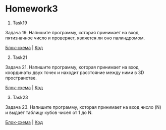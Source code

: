 # Homework3

1. Task19

Задача 19. Напишите программу, которая принимает на вход пятизначное число  и проверяет, является ли оно палиндромом.

[Блок-схема](Task19/diagram.drawio.png) | [Код](Task19/Program.cs) 

2. Task21

Задача 21. Напишите программу, которая принимает на вход координаты двух точек и находит расстояние между ними в 3D пространстве.

[Блок-схема](Task21/diagram.drawio.png) | [Код](Task21/Program.cs) 

3. Task23

Задача 23. Напишите программу, которая принимает на вход число (N) и выдаёт таблицу кубов чисел от 1 до N.

[Блок-схема](Task23/diagram.drawio.png) | [Код](Task23/Program.cs) 


